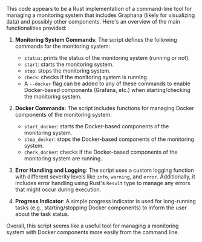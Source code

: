  This code appears to be a Rust implementation of a command-line tool for managing a monitoring system that includes Graphana (likely for visualizing data) and possibly other components. Here's an overview of the main functionalities provided:

1. **Monitoring System Commands**: The script defines the following commands for the monitoring system:
   - `status`: prints the status of the monitoring system (running or not).
   - `start`: starts the monitoring system.
   - `stop`: stops the monitoring system.
   - `check`: checks if the monitoring system is running.
   - A `--docker` flag can be added to any of these commands to enable Docker-based components (Grafana, etc.) when starting/checking the monitoring system.

2. **Docker Commands**: The script includes functions for managing Docker components of the monitoring system:
   - `start_docker`: starts the Docker-based components of the monitoring system.
   - `stop_docker`: stops the Docker-based components of the monitoring system.
   - `check_docker`: checks if the Docker-based components of the monitoring system are running.

3. **Error Handling and Logging**: The script uses a custom logging function with different severity levels like `info`, `warning`, and `error`. Additionally, it includes error handling using Rust's `Result` type to manage any errors that might occur during execution.

4. **Progress Indicator**: A simple progress indicator is used for long-running tasks (e.g., starting/stopping Docker components) to inform the user about the task status.

Overall, this script seems like a useful tool for managing a monitoring system with Docker components more easily from the command line.